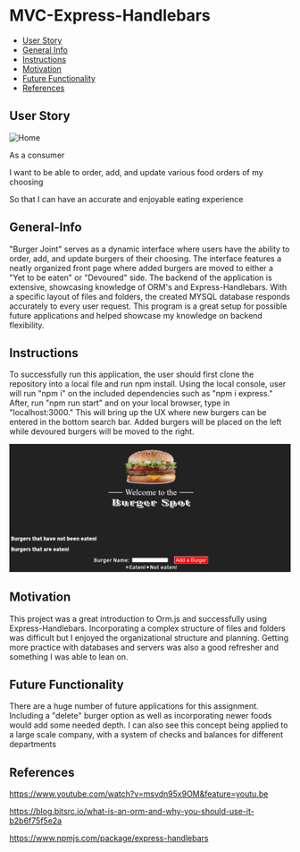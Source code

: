 # MVC-Express-Handlebars

- [User Story](#User-Story)
- [General Info](#General-Info)
- [Instructions](#Instructions)
- [Motivation](#Motivation)
- [Future Functionality](#Future-Functionality)
- [References](#References)

## User Story

![Home](assets/js/Screenshot)

As a consumer

I want to be able to order, add, and update various food orders of my choosing

So that I can have an accurate and enjoyable eating experience

## General-Info

"Burger Joint" serves as a dynamic interface where users have the ability to order, add, and update burgers of their choosing. The interface features a neatly organized front page where added burgers are moved to either a "Yet to be eaten" or "Devoured" side. The backend of the application is extensive, showcasing knowledge of ORM's and Express-Handlebars. With a specific layout of files and folders, the created MYSQL database responds accurately to every user request. This program is a great setup for possible future applications and helped showcase my knowledge on backend flexibility.

## Instructions

To successfully run this application, the user should first clone the repository into a local file and run npm install. Using the local console, user will run "npm i" on the included dependencies such as "npm i express." After, run "npm run start" and on your local browser, type in "localhost:3000." This will bring up the UX where new burgers can be entered in the bottom search bar. Added burgers will be placed on the left while devoured burgers will be moved to the right.

![UX](public/assets/js/Screenshot.png)

## Motivation

This project was a great introduction to Orm.js and successfully using Express-Handlebars. Incorporating a complex structure of files and folders was difficult but I enjoyed the organizational structure and planning. Getting more practice with databases and servers was also a good refresher and something I was able to lean on.

## Future Functionality

There are a huge number of future applications for this assignment. Including a "delete" burger option as well as incorporating newer foods would add some needed depth. I can also see this concept being applied to a large scale company, with a system of checks and balances for different departments

## References

https://www.youtube.com/watch?v=msvdn95x9OM&feature=youtu.be

https://blog.bitsrc.io/what-is-an-orm-and-why-you-should-use-it-b2b6f75f5e2a

https://www.npmjs.com/package/express-handlebars
